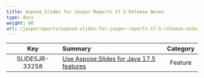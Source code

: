 ```yaml
---
title: Aspose.Slides for Jasper Reports 17.5 Release Notes
type: docs
weight: 80
url: /jasperreports/aspose-slides-for-jasper-reports-17-5-release-notes/
---
```


|**Key** |**Summary** |**Category** |
| :-: | :- | :-: |
|SLIDESJR-33258|[Use Aspose.Slides for Java 17.5 features](/slides/net/aspose-slides-for-net-17-5-release-notes/)|Feature|

